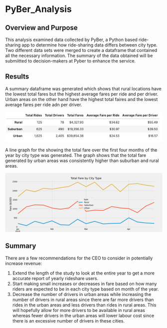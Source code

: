 # PyBer_Analysis

## Overview and Purpose
This analysis examined data collected by PyBer, a Python based ride-sharing app to determine how ride-sharing data differs between city type. Two different data sets were merged to create a dataframe that contained all the necessary information. The summary of the data obtained will be submiitted to decision-makers at Pyber to enhance the service. 

## Results
A summary dataframe was generated which shows that rural locations have the lowest total fares but the highest average fares per ride and per driver. Urban areas on the other hand have the highest total faires and the lowest average fares per ride adn per driver.

![image_name](https://github.com/DimitriGianna/PyBer_Analysis/blob/main/Analysis/Ride_Summary.png?raw=true)

A line graph for the showing the total fare over the first four months of the year by city type was generated. The graph shows that the total fare generated  by urban areas was consistently higher than suburban and rural areas. 

![image_name](https://github.com/DimitriGianna/PyBer_Analysis/blob/main/Analysis/PyBer_fare_summary.png?raw=true)
## Summary
There are a few recommendations for the CEO to consider in potentially increase revenue:
1. Extend the length of the study to look at the entire year to get a more accurate report of yearly rideshare users.
2. Start making small increases or decreases in fare based on how many riders are expected to be in each city type based on month of the year. 
3. Decrease the number of drivers in urban areas while increasing the number of drivers in rural areas since there are far more drivers than rides in the urban areas and less drivers than rides in rural areas. This will hopefully allow for more drivers to be available in rural areas whereas fewer drivers in the urban areas will lower labour cost since there is an excessive number of drivers in these cities. 
